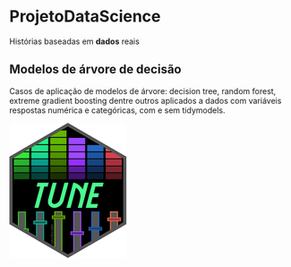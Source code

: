 # ProjetoDataScience
Histórias baseadas em **dados** reais
## Modelos de árvore de decisão
Casos de aplicação de modelos de árvore: decision tree, random forest, extreme gradient boosting dentre outros aplicados a dados com variáveis respostas numérica e categóricas, com e sem tidymodels.

![Tidymodels](https://github.com/LuizAlmeida71/ProjetoDataScience/blob/main/tune.png)



